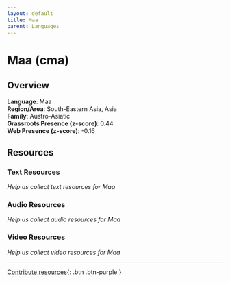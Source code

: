 ```yaml
---
layout: default
title: Maa
parent: Languages
---
```


# Maa (cma)

## Overview

**Language**: Maa  
**Region/Area**: South-Eastern Asia, Asia  
**Family**: Austro-Asiatic  
**Grassroots Presence (z-score)**: 0.44  
**Web Presence (z-score)**: -0.16  

## Resources

### Text Resources
*Help us collect text resources for Maa*

### Audio Resources
*Help us collect audio resources for Maa*

### Video Resources
*Help us collect video resources for Maa*

---

[Contribute resources](https://forms.office.com/e/1SfLJx3u1r){: .btn .btn-purple }
